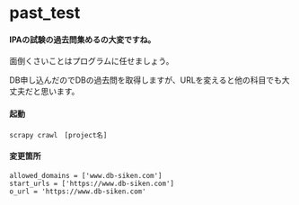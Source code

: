 # past_test

#### IPAの試験の過去問集めるの大変ですね。

面倒くさいことはプログラムに任せましょう。

DB申し込んだのでDBの過去問を取得しますが、URLを変えると他の科目でも大丈夫だと思います。

#### 起動

```
scrapy crawl　[project名]
```

#### 変更箇所
```
allowed_domains = ['www.db-siken.com']
start_urls = ['https://www.db-siken.com']
o_url = 'https://www.db-siken.com'
```
